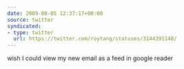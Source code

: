 ```yaml
---
date: 2009-08-05 12:37:17+00:00
source: twitter
syndicated:
- type: twitter
  url: https://twitter.com/roytang/statuses/3144391148/
---
```


wish I could view my new email as a feed in google reader